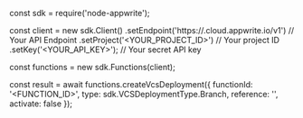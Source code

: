 const sdk = require('node-appwrite');

const client = new sdk.Client()
    .setEndpoint('https://<REGION>.cloud.appwrite.io/v1') // Your API Endpoint
    .setProject('<YOUR_PROJECT_ID>') // Your project ID
    .setKey('<YOUR_API_KEY>'); // Your secret API key

const functions = new sdk.Functions(client);

const result = await functions.createVcsDeployment({
    functionId: '<FUNCTION_ID>',
    type: sdk.VCSDeploymentType.Branch,
    reference: '<REFERENCE>',
    activate: false
});
